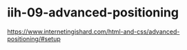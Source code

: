 # iih-09-advanced-positioning

https://www.internetingishard.com/html-and-css/advanced-positioning/#setup